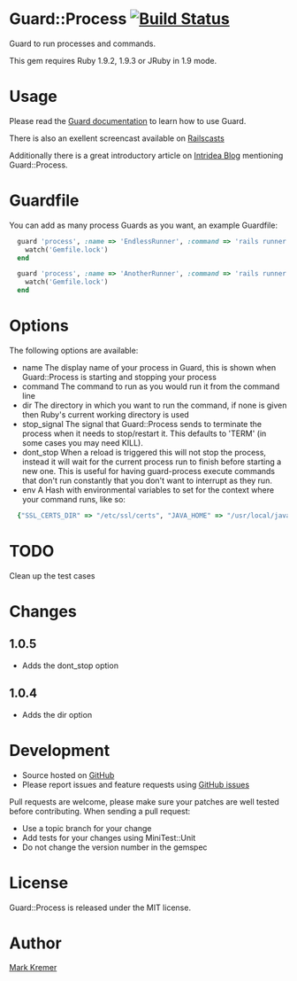 # Guard::Process [![Build Status](https://secure.travis-ci.org/socialreferral/guard-process.png)](http://travis-ci.org/socialreferral/guard-process)
Guard to run processes and commands.

This gem requires Ruby 1.9.2, 1.9.3 or JRuby in 1.9 mode.

# Usage
Please read the [Guard documentation](https://github.com/guard/guard#readme) to learn how to use Guard.

There is also an exellent screencast available on [Railscasts](http://railscasts.com/episodes/264-guard)

Additionally there is a great introductory article on [Intridea Blog](http://intridea.com/2011/8/25/hire-a-guard-for-your-project) mentioning Guard::Process.

# Guardfile
You can add as many process Guards as you want, an example Guardfile:

``` ruby
  guard 'process', :name => 'EndlessRunner', :command => 'rails runner Something::ThatGoesOnAndOn' do
    watch('Gemfile.lock')
  end

  guard 'process', :name => 'AnotherRunner', :command => 'rails runner AnotherRunner' do
    watch('Gemfile.lock')
  end
```

# Options
The following options are available:

- name
  The display name of your process in Guard, this is shown when Guard::Process is starting and stopping your process
- command
  The command to run as you would run it from the command line
- dir
  The directory in which you want to run the command, if none is given then Ruby's current working directory is used
- stop_signal
  The signal that Guard::Process sends to terminate the process when it needs to stop/restart it. This defaults to 'TERM' (in some cases you may need KILL).
- dont_stop
  When a reload is triggered this will not stop the process, instead it will wait for the current process run to finish before starting a new one. This is useful for having guard-process execute commands that don't run constantly that you don't want to interrupt as they run.
- env
  A Hash with environmental variables to set for the context where your command runs, like so:
``` ruby
  {"SSL_CERTS_DIR" => "/etc/ssl/certs", "JAVA_HOME" => "/usr/local/java"}
```

# TODO

Clean up the test cases

# Changes

## 1.0.5

- Adds the dont_stop option

## 1.0.4

- Adds the dir option

# Development
- Source hosted on [GitHub](https://github.com)
- Please report issues and feature requests using [GitHub issues](https://github.com/socialreferral/guard-process/issues)

Pull requests are welcome, please make sure your patches are well tested before contributing. When sending a pull request:
- Use a topic branch for your change
- Add tests for your changes using MiniTest::Unit
- Do not change the version number in the gemspec

# License
Guard::Process is released under the MIT license.

# Author
[Mark Kremer](https://github.com/mkremer)
